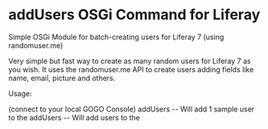 # addUsers OSGi Command for Liferay
Simple OSGi Module for batch-creating users for Liferay 7 (using randomuser.me)

Very simple but fast way to create as many random users for Liferay 7 as you wish. It uses the randomuser.me API to create users adding fields like name, email, picture and others.

Usage:

(connect to your local GOGO Console)
addUsers <companyID> -- Will add 1 sample user to the <companyID>
addUsers <num> <companyID> -- Will add <num> users to the <companyID>

